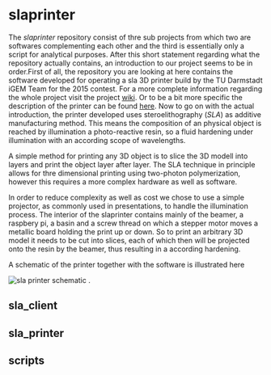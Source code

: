 # slaprinter

The *slaprinter* repository consist of thre sub projects from which two are softwares complementing each other and the third is essentially only a script for analytical purposes. After this short statement regarding what the repository actually contains, an introduction to our project seems to be in order.First of all, the repository you are looking at here contains the software developed for operating a sla 3D printer build by the TU Darmstadt iGEM Team for the 2015 contest. For a more complete information regarding the whole project visit the project [wiki](http://2015.igem.org/Team:TU_Darmstadt). Or to be a bit more specific the description of the printer can be found [here](http://2015.igem.org/Team:TU_Darmstadt/Project/Tech/Hardware). Now to go on with the actual introduction, the printer developed uses steroelithography (*SLA*) as additive manufacturing method. This means the composition of an physical object is reached by illumination a photo-reactive resin, so a fluid hardening under illumination with an according scope of wavelengths.

A simple method for printing any 3D object is to slice the 3D modell into layers and print the object layer after layer. The SLA technique in principle allows for thre dimensional printing using two-photon polymerization, however this requires a more complex hardware as well as software. 

In order to reduce complexity as well as cost we chose to use a simple projector, as commonly used in presentations, to handle the illumination process.
The interior of the slaprinter contains mainly of the beamer, a raspbery pi, a basin and a screw thread on which a stepper motor moves a metallic board holding the print up or down. So to print an arbitrary 3D model it needs to be cut into slices, each of which then will be projected onto the resin by the beamer, thus resulting in a according hardening.

A schematic of the printer together with the software is illustrated here

![sla printer schematic ](http://2015.igem.org/wiki/images/7/74/TU_Darmstadt_tech_scheme_new.png) .

 

## sla_client

## sla_printer

## scripts
